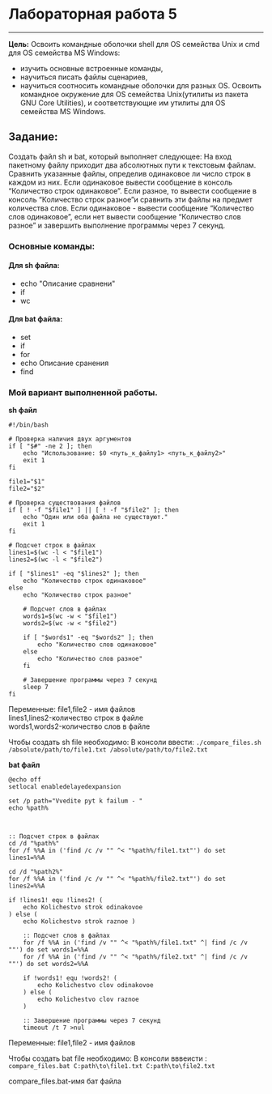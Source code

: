 # Лабораторная работа 5

---

**Цель:** Освоить командные оболочки shell для OS семейства Unix и cmd для OS семейства MS Windows:
* изучить основные встроенные команды,
* научиться писать файлы сценариев,
* научиться соотносить командные оболочки для разных OS.
Освоить командное окружение для OS семейства Unix(утилиты из пакета GNU Core Utilities), и соответствующие им утилиты для OS семейства MS Windows.

## Задание:
Создать файл sh и bat, который выполняет следующее: 
На вход пакетному файлу приходит два абсолютных пути к текстовым файлам. Сравнить указанные файлы, определив одинаковое ли число строк в каждом из них.
Если одинаковое вывести сообщение в консоль “Количество строк одинаковое”. 
Если разное, то вывести сообщение в консоль “Количество строк разное”и сравнить эти файлы на предмет количества слов. 
Если одинаковое - вывести сообщение “Количество слов одинаковое”, если нет вывести сообщение “Количество слов разное” и завершить выполнение программы через 7 секунд.

### Основные команды:
#### Для sh файла:
 * echo "Описание сравнени"
 * if
 * wc

#### Для bat файла:
 * set 
 * if
 * for
 * echo Описание сранения
 * find

### Мой вариант выполненной работы.
**sh файл**
```
#!/bin/bash

# Проверка наличия двух аргументов
if [ "$#" -ne 2 ]; then
    echo "Использование: $0 <путь_к_файлу1> <путь_к_файлу2>"
    exit 1
fi

file1="$1"
file2="$2"

# Проверка существования файлов
if [ ! -f "$file1" ] || [ ! -f "$file2" ]; then
    echo "Один или оба файла не существуют."
    exit 1
fi

# Подсчет строк в файлах
lines1=$(wc -l < "$file1")
lines2=$(wc -l < "$file2")

if [ "$lines1" -eq "$lines2" ]; then
    echo "Количество строк одинаковое"
else
    echo "Количество строк разное"
    
    # Подсчет слов в файлах
    words1=$(wc -w < "$file1")
    words2=$(wc -w < "$file2")
    
    if [ "$words1" -eq "$words2" ]; then
        echo "Количество слов одинаковое"
    else
        echo "Количество слов разное"
    fi
    
    # Завершение программы через 7 секунд
    sleep 7
fi

```
Переменные: file1,file2 - имя файлов   
            lines1,lines2-количество строк в файле  
            words1,words2-количество слов в файле

Чтобы создать sh file необходимо:
В консоли ввести: 
```./compare_files.sh /absolute/path/to/file1.txt /absolute/path/to/file2.txt```

**bat файл**

```
@echo off
setlocal enabledelayedexpansion

set /p path="Vvedite pyt k failum - "
echo %path%



:: Подсчет строк в файлах
cd /d "%path%"
for /f %%A in ('find /c /v "" ^< "%path%/file1.txt"') do set lines1=%%A

cd /d "%path2%"
for /f %%A in ('find /c /v "" ^< "%path%/file2.txt"') do set lines2=%%A

if !lines1! equ !lines2! (
    echo Kolichestvo strok odinakovoe
) else (
    echo Kolichestvo strok raznoe )

    :: Подсчет слов в файлах
    for /f %%A in ('find /v "" ^< "%path%/file1.txt" ^| find /c /v ""') do set words1=%%A
    for /f %%A in ('find /v "" ^< "%path%/file2.txt" ^| find /c /v ""') do set words2=%%A

    if !words1! equ !words2! (
        echo Kolichestvo clov odinakovoe
    ) else (
        echo Kolichestvo clov raznoe
    )

    :: Завершение программы через 7 секунд
    timeout /t 7 >nul

```
Переменные: file1,file2 - имя файлов 

Чтобы создать bat file необходимо: 
В консоли вввеисти :
``` compare_files.bat C:path\to\file1.txt C:path\to\file2.txt```

compare_files.bat-имя бат файла
